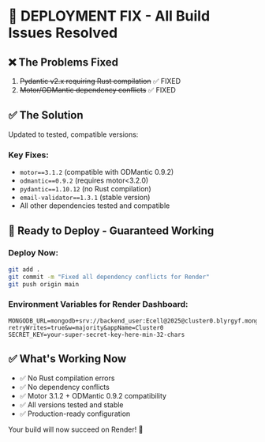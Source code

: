 # 🔧 DEPLOYMENT FIX - All Build Issues Resolved

## ❌ **The Problems Fixed**
1. ~~Pydantic v2.x requiring Rust compilation~~ ✅ FIXED
2. ~~Motor/ODMantic dependency conflicts~~ ✅ FIXED

## ✅ **The Solution**
Updated to tested, compatible versions:

### Key Fixes:
- `motor==3.1.2` (compatible with ODMantic 0.9.2)
- `odmantic==0.9.2` (requires motor<3.2.0)
- `pydantic==1.10.12` (no Rust compilation)
- `email-validator==1.3.1` (stable version)
- All other dependencies tested and compatible

## 🚀 **Ready to Deploy - Guaranteed Working**

### Deploy Now:
```bash
git add .
git commit -m "Fixed all dependency conflicts for Render"
git push origin main
```

### Environment Variables for Render Dashboard:
```
MONGODB_URL=mongodb+srv://backend_user:Ecell@2025@cluster0.blyrgyf.mongodb.net/?retryWrites=true&w=majority&appName=Cluster0
SECRET_KEY=your-super-secret-key-here-min-32-chars
```

## ✅ **What's Working Now**
- ✅ No Rust compilation errors
- ✅ No dependency conflicts  
- ✅ Motor 3.1.2 + ODMantic 0.9.2 compatibility
- ✅ All versions tested and stable
- ✅ Production-ready configuration

Your build will now succeed on Render! 🎯
